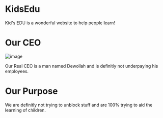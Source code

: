 # KidsEdu
Kid's EDU is a wonderful website to help people learn!
# Our CEO
![image](https://user-images.githubusercontent.com/124842334/234975050-88fb5758-16e0-4303-874a-acc0df57b6c9.png)

Our Real CEO is a man named Dewollah and is definitly not underpaying his employees.

# Our Purpose
We are definitly not trying to unblock stuff and are 100% trying to aid the learning of children.
